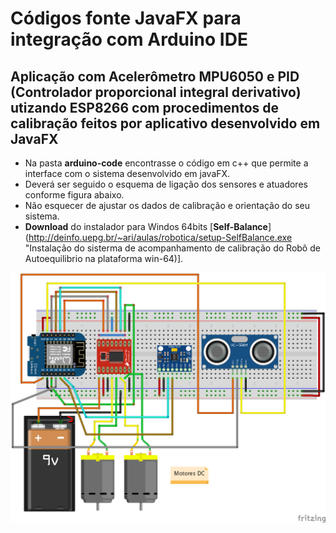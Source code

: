 
# Códigos fonte JavaFX para integração com  Arduino IDE

Aplicação com Acelerômetro MPU6050 e PID (Controlador proporcional integral derivativo) utizando ESP8266 com procedimentos de calibração feitos por aplicativo desenvolvido em JavaFX
------

* Na pasta **arduino-code** encontrasse o código em c++ que permite a interface com o sistema desenvolvido em javaFX.
* Deverá ser seguido o esquema de ligação dos sensores e atuadores conforme figura abaixo.
* Não esquecer de ajustar os dados de calibração e orientação do seu sistema.
* **Download** do instalador para Windos 64bits [**Self-Balance**](http://deinfo.uepg.br/~ari/aulas/robotica/setup-SelfBalance.exe "Instalação do sisterma de acompanhamento de calibração do Robô de Autoequilibrio na plataforma win-64)].


<p align="center">
  <img src="../../Imagens/D1-mini_Self-Balance_bb.png" width="640">
</p>
